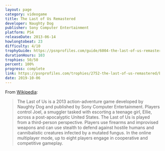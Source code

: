 ```yaml
---
layout: page
category: videogame
title: The Last of Us Remastered
developer: Naughty Dog
publisher: Sony Computer Entertainment
platform: PS4
releaseDate: 2013-06-14
howlongtobeat: 23
difficulty: 4/10
trophyGuide: https://psnprofiles.com/guide/6004-the-last-of-us-remastered-trophy-guide
durationHours: 103
trophies: 50/50
percent: 100%
progress: complete
link: https://psnprofiles.com/trophies/2752-the-last-of-us-remastered/barrelofjuice
date: 2019-10-06
---
```


From [Wikipedia](https://en.wikipedia.org/wiki/The_Last_of_Us):

> The Last of Us is a 2013 action-adventure game developed by Naughty Dog and published by Sony Computer Entertainment. Players control Joel, a smuggler tasked with escorting a teenage girl, Ellie, across a post-apocalyptic United States. The Last of Us is played from a third-person perspective. Players use firearms and improvised weapons and can use stealth to defend against hostile humans and cannibalistic creatures infected by a mutated fungus. In the online multiplayer mode, up to eight players engage in cooperative and competitive gameplay.
